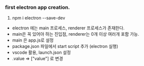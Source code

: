 ### first electron app creation.

1. npm i electron --save-dev

- electron 에는 main 프로세스, renderer 프로세스가 존재한다. 
- main은 꼭 있어야 하는 진입점, renderer는 0개 이상 여러개 포함 가능.
- main 은 app.js로 설정
- package.json 파일에서 start script 추가 (electron 실행)
- vscode 활용, launch.json 설정
- .value => ["value"] 로 변경